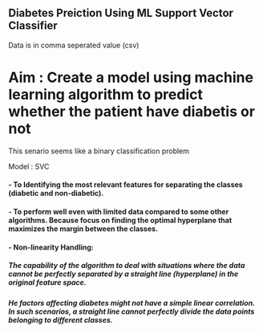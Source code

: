 ## Diabetes Preiction Using ML Support Vector Classifier
Data is in comma seperated value (csv)
# Aim : Create a model using machine learning algorithm to predict whether the patient have diabetis or not

This senario seems like a binary classification problem 

Model : SVC 

####  - To Identifying the most relevant features for separating the classes (diabetic and non-diabetic).
####  - To perform well even with limited data compared to some other algorithms. Because focus on finding the optimal hyperplane that maximizes the margin between the classes.
#### - Non-linearity Handling: 
##### The capability of the algorithm to deal with situations where the data cannot be perfectly separated by a straight line (hyperplane) in the original feature space.
##### He factors affecting diabetes might not have a simple linear correlation. In such scenarios, a straight line cannot perfectly divide the data points belonging to different classes.

